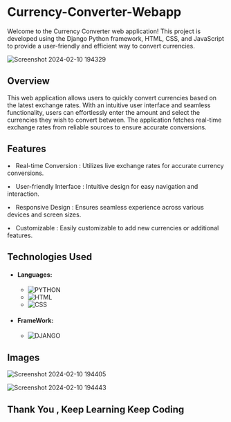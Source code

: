 # Currency-Converter-Webapp
<p>Welcome to the Currency Converter web application! This project is developed using the Django Python framework, HTML, CSS, and JavaScript to provide a user-friendly and efficient way to convert currencies.</p>

![Screenshot 2024-02-10 194329](https://github.com/Sohamp2606/Currency_Converter/assets/106002920/856a0815-57b6-4f0e-ab5b-d711edc41a27)

## Overview
<p>This web application allows users to quickly convert currencies based on the latest exchange rates. With an intuitive user interface and seamless functionality, users can effortlessly enter the amount and select the currencies they wish to convert between. The application fetches real-time exchange rates from reliable sources to ensure accurate conversions.</p>

## Features
 &#x2022; &nbsp; Real-time Conversion : Utilizes live exchange rates for accurate currency conversions.
 
 &#x2022; &nbsp; User-friendly Interface : Intuitive design for easy navigation and interaction.
 
 &#x2022; &nbsp; Responsive Design : Ensures seamless experience across various devices and screen sizes.
 
 &#x2022; &nbsp; Customizable : Easily customizable to add new currencies or additional features.

## Technologies Used 

- #### Languages:
  
  - ![PYTHON](https://img.shields.io/badge/Python-FFD43B?style=for-the-badge&logo=python&logoColor=darkgreen)
  - ![HTML](https://img.shields.io/badge/HTML5-E34F26?style=for-the-badge&logo=html5&logoColor=white)
  - ![CSS](https://img.shields.io/badge/CSS3-1572B6?style=for-the-badge&logo=css3&logoColor=white)

- #### FrameWork:
  
  - ![DJANGO](https://img.shields.io/badge/Django-092E20?style=for-the-badge&logo=django&logoColor=green)


## Images 

![Screenshot 2024-02-10 194405](https://github.com/Sohamp2606/Currency_Converter/assets/106002920/75215195-13be-4a29-bd50-a7b54ff1df8a)

![Screenshot 2024-02-10 194443](https://github.com/Sohamp2606/Currency_Converter/assets/106002920/8ed9939f-c65f-4fbb-978f-27a8af8ae746)



## Thank You , Keep Learning Keep Coding

 
